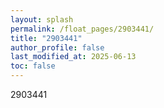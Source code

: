 ```yaml
---
layout: splash
permalink: /float_pages/2903441/
title: "2903441"
author_profile: false
last_modified_at: 2025-06-13
toc: false
---
```

 
2903441
